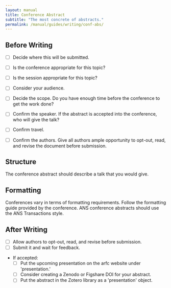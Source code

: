```yaml
---
layout: manual
title: Conference Abstract
subtitle: "The most concrete of abstracts."
permalink: /manual/guides/writing/conf-abs/
---
```



## Before Writing

- [ ] Decide where this will be submitted.
- [ ] Is the conference appropriate for this topic?
- [ ] Is the session appropriate for this topic?
- [ ] Consider your audience.
- [ ] Decide the scope. Do you have enough time before the conference to get
  the work done?
- [ ] Confirm the speaker. If the abstract is accepted into the conference, who
  will give the talk?
- [ ] Confirm travel.
- [ ] Confirm the authors. Give all authors ample opportunity to opt-out, read,
  and revise the document before submission.


## Structure

The conference abstract should describe a talk that you would give.


## Formatting

Conferences vary in terms of formatting requirements. Follow the formatting
guide provided by the conference. ANS conference abstracts should use the
ANS Transactions style.

## After Writing

- [ ] Allow authors to opt-out, read, and revise before submission.
- [ ] Submit it and wait for feedback.
- If accepted:
  - [ ] Put the upcoming presentation on the arfc website under 'presentation.'
  - [ ] Consider creating a Zenodo or Figshare DOI for your abstract.
  - [ ] Put the abstract in the Zotero library as a 'presentation' object.
